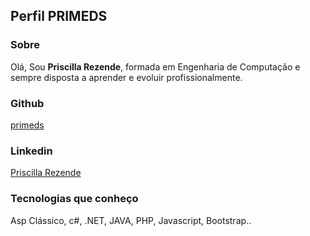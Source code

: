 ## Perfil PRIMEDS

### Sobre

Olá, Sou **Priscilla Rezende**, formada em Engenharia de Computação e sempre disposta a aprender e evoluir profissionalmente.

### Github
[primeds](https://github.com/primeds/dio-lab-open-source)

### Linkedin
[Priscilla Rezende](https://www.linkedin.com/in/priscillarezende/)

### Tecnologias que conheço
Asp Clássico, c#, .NET, JAVA, PHP, Javascript, Bootstrap..